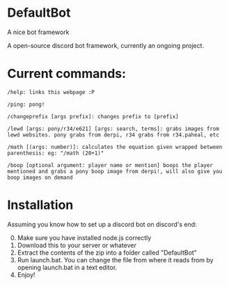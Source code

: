 # DefaultBot
A nice bot framework

A open-source discord bot framework, currently an ongoing project. 

# Current commands:

```
/help: links this webpage :P

/ping: pong!

/changeprefix [args prefix]: changes prefix to [prefix]

/lewd [args: pony/r34/e621] [args: search, terms]: grabs images from lewd websites. pony grabs from derpi, r34 grabs from r34.paheal, etc

/math [(args: number)]: calculates the equation given wrapped between parenthesis: eg: "/math (20+1)"

/boop [optional argument: player name or mention] boops the player mentioned and grabs a pony boop image from derpi!, will also give you boop images on demand

```

# Installation
Assuming you know how to set up a discord bot on discord's end:



0. Make sure you have installed node.js correctly
1. Download this to your server or whatever
2. Extract the contents of the zip into a folder called "DefaultBot"
3. Run launch.bat. You can change the file from where it reads from by opening launch.bat in a text editor.
4. Enjoy!

